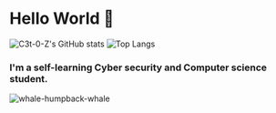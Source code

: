 # Hello World 🐋

![C3t-0-Z's GitHub stats](https://github-readme-stats.vercel.app/api?username=C3t-0&show_icons=true&theme=dark)
![Top Langs](https://github-readme-stats.vercel.app/api/top-langs/?username=C3t-0&hide_progress=true&show_icons=true&theme=dark)
### I'm a  self-learning  Cyber security  and Computer science student.
![whale-humpback-whale](https://github.com/C3t-0/C3t-0/assets/142341645/d1cd9894-8347-4a12-a599-0108aac2dc4f)
